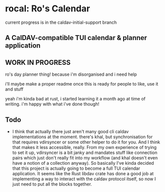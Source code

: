 # rocal: Ro's Calendar

current progress is in the caldav-initial-support branch

## A CalDAV-compatible TUI calendar & planner application

## WORK IN PROGRESS

ro's day planner thing! because i'm disorganised and i need help

i'll maybe make a proper readme once this is ready for people to like, use it and stuff

yeah i'm kinda bad at rust, i started learning it a month ago at time of writing.
i'm happy with what i've done though!

## Todo

- I think that actually there just aren't many good cli caldav implementations
  at the moment. there's khal, but synchronisation for that requires vdirsyncer or
  some other helper to do it for you. And I think that makes it less accessible,
  really. From my own experience of trying to set it up, vdirsyncer is a bit janky
  and mandates stuff like connection pairs which just don't really fit into my
  workflow (and khal doesn't even have a notion of a collection anyway). So
  basically I've kinda decided that this project is actually going to become a
  full TUI calendar application. It seems like the Rust libdav crate has done a
  good job at implementing a way to interact with the caldav protocol itself, so
  now I just need to put all the blocks together.
